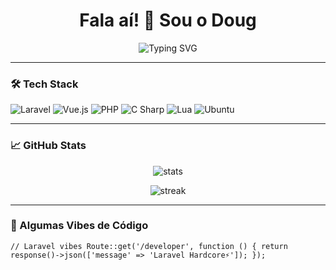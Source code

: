<h1 align="center">Fala aí! 👋 Sou o Doug</h1>

<p align="center">
  <img src="https://readme-typing-svg.demolab.com?font=Fira+Code&size=24&pause=1000&center=true&vCenter=true&width=435&lines=Senior+Laravel+Developer;Vue+JS+Fanboy;Fullstack+com+PHP%2C+C%23+e+Lua;Open+Source+Lover;Ubuntu+User+%F0%9F%92%BB" alt="Typing SVG" />
</p>

---

### 🛠️ Tech Stack

![Laravel](https://img.shields.io/badge/Laravel-E34F26?style=for-the-badge&logo=laravel&logoColor=white)
![Vue.js](https://img.shields.io/badge/Vue.js-35495E?style=for-the-badge&logo=vue.js&logoColor=4FC08D)
![PHP](https://img.shields.io/badge/PHP-777BB4?style=for-the-badge&logo=php&logoColor=white)
![C Sharp](https://img.shields.io/badge/C%23-239120?style=for-the-badge&logo=c-sharp&logoColor=white)
![Lua](https://img.shields.io/badge/Lua-2C2D72?style=for-the-badge&logo=lua&logoColor=white)
![Ubuntu](https://img.shields.io/badge/Ubuntu-E95420?style=for-the-badge&logo=ubuntu&logoColor=white)

---

### 📈 GitHub Stats

<p align="center">
  <img src="https://github-readme-stats.vercel.app/api?username=1dougweb&show_icons=true&theme=radical&count_private=true" alt="stats" />
</p>

<p align="center">
  <img src="https://github-readme-streak-stats.herokuapp.com/?user=1dougweb&theme=radical" alt="streak" />
</p>

---

### 🚀 Algumas Vibes de Código
``// Laravel vibes
Route::get('/developer', function () {
    return response()->json(['message' => 'Laravel Hardcore⚡']);
});
``
